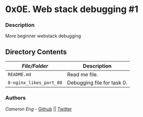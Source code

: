 # 0x0E. Web stack debugging #1
### Description
More beginner webstack debugging

## Directory Contents

|   ***File/Folder***    |  **Description**                       |
|---------------|---------------------------------------|
| `README.md` |  Read me file. |
| `0-nginx_likes_port_80` | Debugging file for task 0. |

### Authors
*Cameron Eng* - [Github](https://github.com/c_eng/) || [Twitter](https://twitter.com/c33Eng)
